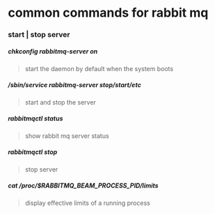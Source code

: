 # common commands for rabbit mq

### start | stop server

##### chkconfig rabbitmq-server on
> start the daemon by default when the system boots

##### /sbin/service rabbitmq-server stop/start/etc
> start and stop the server

##### rabbitmqctl status
> show rabbit mq server status

##### rabbitmqctl stop
> stop server

##### cat /proc/$RABBITMQ_BEAM_PROCESS_PID/limits
> display effective limits of a running process

